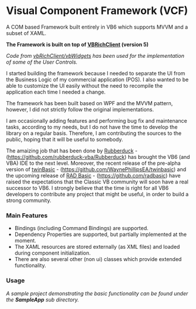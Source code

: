 # Visual Component Framework (VCF)

A COM based Framework built entirely in VB6 which supports MVVM and a subset of XAML.

**The Framework is built on top of [VBRichClient](http://www.vbrichclient.com) (version 5)**

*Code from [vbRichClient/vbWidgets](https://github.com/vbRichClient/vbWidgets) has been used for the implementation of some of the User Controls.*


I started building the framework because I needed to separate the UI from the Business Logic of my commercial application (POS). I also wanted to be able to customize the UI easily without the need to recompile the application each time I needed a change.


The framework has been built based on WPF and the MVVM pattern, however, I did not strictly follow the original implementations.


I am occasionally adding features and performing bug fix and maintenance tasks, according to my needs, but I do not have the time to develop the library on a regular basis. Therefore, I am contributing the sources to the public, hoping that it will be useful to somebody.


The amaizing job that has been done by [Rubberduck](https://rubberduckvba.com/) - (https://github.com/rubberduck-vba/Rubberduck) has brought the VB6 (and VBA) IDE to the next level. Moreover, the recent release of the pre-alpha version of [twinBasic](https://www.twinbasic.com) - (https://github.com/WaynePhillipsEA/twinbasic) and the upcoming release of [RAD Basic](https://www.radbasic.dev) - (https://github.com/radbasic) have raised the expectations that the Classic VB community will soon have a real successor to VB6. I strongly believe that the time is right for all VB6 developers to contribute any project that might be useful, in order to build a strong community. 

### Main Features
* Bindings (including Command Bindings) are supported.
* Dependency Properties are supported, but partially implemented at the moment.
* The XAML resources are stored externally (as XML files) and loaded during component initialization.
* There are also several other (non ui) classes which provide extended functionality.


### Usage
*A sample project demonstrating the basic functionality can be found under the __SampleApp__ sub directory.*
